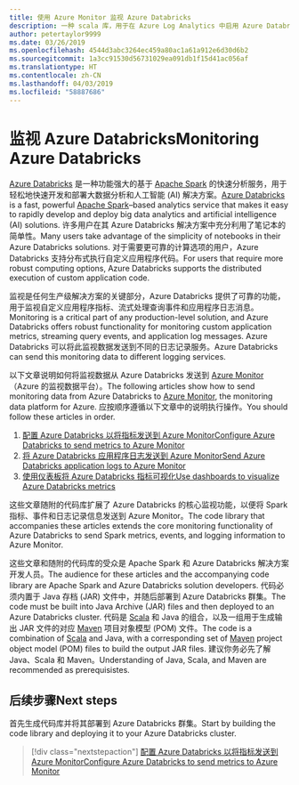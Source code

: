 ```yaml
---
title: 使用 Azure Monitor 监视 Azure Databricks
description: 一种 scala 库，用于在 Azure Log Analytics 中启用 Azure Databricks 的监视功能
author: petertaylor9999
ms.date: 03/26/2019
ms.openlocfilehash: 4544d3abc3264ec459a80ac1a61a912e6d30d6b2
ms.sourcegitcommit: 1a3cc91530d56731029ea091db1f15d41ac056af
ms.translationtype: HT
ms.contentlocale: zh-CN
ms.lasthandoff: 04/03/2019
ms.locfileid: "58887686"
---
```

# <a name="monitoring-azure-databricks"></a><span data-ttu-id="53b63-103">监视 Azure Databricks</span><span class="sxs-lookup"><span data-stu-id="53b63-103">Monitoring Azure Databricks</span></span>

<span data-ttu-id="53b63-104">[Azure Databricks](/azure/azure-databricks/) 是一种功能强大的基于 [Apache Spark](https://spark.apache.org/) 的快速分析服务，用于轻松地快速开发和部署大数据分析和人工智能 (AI) 解决方案。</span><span class="sxs-lookup"><span data-stu-id="53b63-104">[Azure Databricks](/azure/azure-databricks/) is a fast, powerful [Apache Spark](https://spark.apache.org/)–based analytics service that makes it easy to rapidly develop and deploy big data analytics and artificial intelligence (AI) solutions.</span></span> <span data-ttu-id="53b63-105">许多用户在其 Azure Databricks 解决方案中充分利用了笔记本的简单性。</span><span class="sxs-lookup"><span data-stu-id="53b63-105">Many users take advantage of the simplicity of notebooks in their Azure Databricks solutions.</span></span> <span data-ttu-id="53b63-106">对于需要更可靠的计算选项的用户，Azure Databricks 支持分布式执行自定义应用程序代码。</span><span class="sxs-lookup"><span data-stu-id="53b63-106">For users that require more robust computing options, Azure Databricks supports the distributed execution of custom application code.</span></span>

<span data-ttu-id="53b63-107">监视是任何生产级解决方案的关键部分，Azure Databricks 提供了可靠的功能，用于监视自定义应用程序指标、流式处理查询事件和应用程序日志消息。</span><span class="sxs-lookup"><span data-stu-id="53b63-107">Monitoring is a critical part of any production-level solution, and Azure Databricks offers robust functionality for monitoring custom application metrics, streaming query events, and application log messages.</span></span> <span data-ttu-id="53b63-108">Azure Databricks 可以将此监视数据发送到不同的日志记录服务。</span><span class="sxs-lookup"><span data-stu-id="53b63-108">Azure Databricks can send this monitoring data to different logging services.</span></span>

<span data-ttu-id="53b63-109">以下文章说明如何将监视数据从 Azure Databricks 发送到 [Azure Monitor](/azure/azure-monitor/overview)（Azure 的监视数据平台）。</span><span class="sxs-lookup"><span data-stu-id="53b63-109">The following articles show how to send monitoring data from Azure Databricks to [Azure Monitor](/azure/azure-monitor/overview), the monitoring data platform for Azure.</span></span> <span data-ttu-id="53b63-110">应按顺序遵循以下文章中的说明执行操作。</span><span class="sxs-lookup"><span data-stu-id="53b63-110">You should follow these articles in order.</span></span>

1. [<span data-ttu-id="53b63-111">配置 Azure Databricks 以将指标发送到 Azure Monitor</span><span class="sxs-lookup"><span data-stu-id="53b63-111">Configure Azure Databricks to send metrics to Azure Monitor</span></span>](./configure-cluster.md)
1. [<span data-ttu-id="53b63-112">将 Azure Databricks 应用程序日志发送到 Azure Monitor</span><span class="sxs-lookup"><span data-stu-id="53b63-112">Send Azure Databricks application logs to Azure Monitor</span></span>](./application-logs.md)
1. [<span data-ttu-id="53b63-113">使用仪表板将 Azure Databricks 指标可视化</span><span class="sxs-lookup"><span data-stu-id="53b63-113">Use dashboards to visualize Azure Databricks metrics</span></span>](./dashboards.md)

<span data-ttu-id="53b63-114">这些文章随附的代码库扩展了 Azure Databricks 的核心监视功能，以便将 Spark 指标、事件和日志记录信息发送到 Azure Monitor。</span><span class="sxs-lookup"><span data-stu-id="53b63-114">The code library that accompanies these articles extends the core monitoring functionality of Azure Databricks to send Spark metrics, events, and logging information to Azure Monitor.</span></span>

<span data-ttu-id="53b63-115">这些文章和随附的代码库的受众是 Apache Spark 和 Azure Databricks 解决方案开发人员。</span><span class="sxs-lookup"><span data-stu-id="53b63-115">The audience for these articles and the accompanying code library are Apache Spark and Azure Databricks solution developers.</span></span> <span data-ttu-id="53b63-116">代码必须内置于 Java 存档 (JAR) 文件中，并随后部署到 Azure Databricks 群集。</span><span class="sxs-lookup"><span data-stu-id="53b63-116">The code must be built into Java Archive (JAR) files and then deployed to an Azure Databricks cluster.</span></span> <span data-ttu-id="53b63-117">代码是 [Scala](https://www.scala-lang.org/) 和 Java 的组合，以及一组用于生成输出 JAR 文件的对应 [Maven](https://maven.apache.org) 项目对象模型 (POM) 文件。</span><span class="sxs-lookup"><span data-stu-id="53b63-117">The code is a combination of [Scala](https://www.scala-lang.org/) and Java, with a corresponding set of [Maven](https://maven.apache.org) project object model (POM) files to build the output JAR files.</span></span> <span data-ttu-id="53b63-118">建议你务必先了解 Java、Scala 和 Maven。</span><span class="sxs-lookup"><span data-stu-id="53b63-118">Understanding of Java, Scala, and Maven are recommended as prerequisistes.</span></span>

## <a name="next-steps"></a><span data-ttu-id="53b63-119">后续步骤</span><span class="sxs-lookup"><span data-stu-id="53b63-119">Next steps</span></span>

<span data-ttu-id="53b63-120">首先生成代码库并将其部署到 Azure Databricks 群集。</span><span class="sxs-lookup"><span data-stu-id="53b63-120">Start by building the code library and deploying it to your Azure Databricks cluster.</span></span>

> [!div class="nextstepaction"]
> [<span data-ttu-id="53b63-121">配置 Azure Databricks 以将指标发送到 Azure Monitor</span><span class="sxs-lookup"><span data-stu-id="53b63-121">Configure Azure Databricks to send metrics to Azure Monitor</span></span>](./configure-cluster.md)